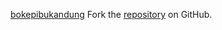 [bokepibukandung](https://bokepibukandung.pages.dev)
Fork the [repository](https://github.com/lapelive) on GitHub.
